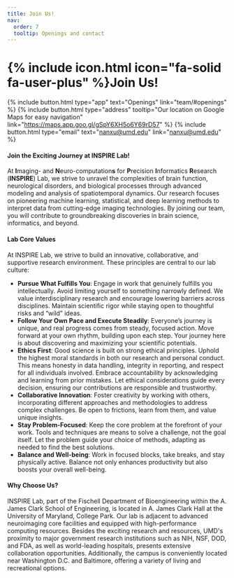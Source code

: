 ```yaml
---
title: Join Us!
nav:
  order: 7
  tooltip: Openings and contact
---
```


# {% include icon.html icon="fa-solid fa-user-plus" %}Join Us!
{%  include button.html  type="app"  text="Openings"  link="team/#openings" %}
{%  include button.html  type="address"  tooltip="Our location on Google Maps for easy navigation"  link="https://maps.app.goo.gl/gSpY6XH5o6Y69rD57" %}
{%  include button.html  type="email"  text="nanxu@umd.edu" link="nanxu@umd.edu" %}
#### Join the Exciting Journey at INSPIRE Lab!
At **I**maging- and **N**euro-computation**s** for **P**recision **I**nformatics **R**esearch (**INSPIRE**) Lab, we strive to unravel the complexities of brain function, neurological disorders, and biological processes through advanced modeling and analysis of spatiotemporal dynamics. Our research focuses on pioneering machine learning, statistical, and deep learning methods to interpret data from cutting-edge imaging technologies. By joining our team, you will contribute to groundbreaking discoveries in brain science, informatics, and beyond. 

<!-- * Current Research Directions include but not limited to:
  1. **Computational Brain Imaging & Brain Science**  
   Modeling functional brain networks using techniques from information theory, graphical models, and network science.
  2. **Artificial Intelligence and Data Analytics**  
   Developing bio-inspired AI, predictive models for therapy response, statistical learning applications, and more.
  3. **Functional Brain Dynamics**  
   Applying statistical and machine learning approaches to examine the brain’s spatiotemporal dynamics through multimodal neuroimaging.
We are currently recruiting **postdocs, graduate, and undergraduate students** to join our team! -->


#### Lab Core Values
At INSPIRE Lab, we strive to build an innovative, collaborative, and supportive research environment. These principles are central to our lab culture:
- **Pursue What Fulfills You**: Engage in work that genuinely fulfills you intellectually. Avoid limiting yourself to something narrowly defined. We value interdisciplinary research and encourage lowering barriers across disciplines. Maintain scientific rigor while staying open to thoughtful risks and “wild” ideas.
- **Follow Your Own Pace and Execute Steadily**: Everyone’s journey is unique, and real progress comes from steady, focused action. Move forward at your own rhythm, building upon each step. Your journey here is about discovering and maximizing your scientific potentials.
- **Ethics First**: Good science is built on strong ethical principles. Uphold the highest moral standards in both our research and personal conduct. This means honesty in data handling, integrity in reporting, and respect for all individuals involved. Embrace accountability by acknowledging and learning from prior mistakes. Let ethical considerations guide every decision, ensuring our contributions are responsible and trustworthy.
- **Collaborative Innovation**: Foster creativity by working with others, incorporating different approaches and methodologies to address complex challenges. Be open to frictions, learn from them, and value unique insights.
- **Stay Problem-Focused**: Keep the core problem at the forefront of your work. Tools and techniques are means to solve a challenge, not the goal itself. Let the problem guide your choice of methods, adapting as needed to find the best solutions.
- **Balance and Well-being**: Work in focused blocks, take breaks, and stay physically active. Balance not only enhances productivity but also boosts your overall well-being.

#### Why Choose Us?
INSPIRE Lab, part of the Fischell Department of Bioengineering within the A. James Clark School of Engineering, is located in A. James Clark Hall at the University of Maryland, College Park. Our lab is adjacent to advanced neuroimaging core facilities and equipped with high-performance computing resources. Besides the exciting research and resources, UMD's proximity to major government research institutions such as NIH, NSF, DOD, and FDA, as well as world-leading hospitals, presents extensive collaboration opportunities. Additionally, the campus is conveniently located near Washington D.C. and Baltimore, offering a variety of living and recreational options.

<!-- {%
  include button.html
  type="github"
  link="some_github_handle"
  icon="fa-brands fa-github"
  text="Follow us on GitHub"
  tooltip="Follow us on GitHub for new releases"
  flip=true
  style="bare"
%} 
Interested in joining us? Check out our [openings](team/#openings)! -->



